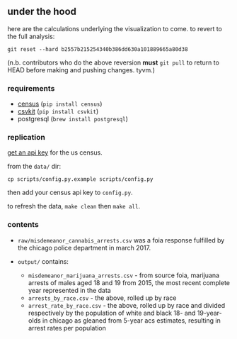 ## under the hood

here are the calculations underlying the visualization to come. to revert to the full analysis:

```
git reset --hard b2557b215254340b386dd630a101889665a80d38
```

(n.b. contributors who do the above reversion **must** `git pull` to return to HEAD before making and pushing changes. tyvm.)

### requirements

- [census](https://github.com/CommerceDataService/census-wrapper) (`pip install census`)
- [csvkit](https://github.com/wireservice/csvkit) (`pip install csvkit`)
- postgresql (`brew install postgresql`)

### replication

[get an api key](http://api.census.gov/data/key_signup.html) for the us census.

from the `data/` dir:

```
cp scripts/config.py.example scripts/config.py
```

then add your census api key to `config.py`.

to refresh the data, `make clean` then `make all`. 

### contents

- `raw/misdemeanor_cannabis_arrests.csv` was a foia response fulfilled by the chicago police department in march 2017.

- `output/` contains:

  - `misdemeanor_marijuana_arrests.csv` - from source foia, marijuana arrests of males aged 18 and 19 from 2015, the most recent complete year represented in the data
  - `arrests_by_race.csv` - the above, rolled up by race
  - `arrest_rate_by_race.csv` - the above, rolled up by race and divided respectively by the population of white and black 18- and 19-year-olds in chicago as gleaned from 5-year acs estimates, resulting in arrest rates per population
